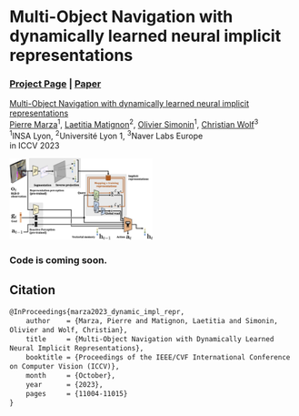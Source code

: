 # Multi-Object Navigation with dynamically learned neural implicit representations
### [Project Page](https://pierremarza.github.io/projects/dynamic_implicit_representations/) | [Paper](https://arxiv.org/abs/2210.05129)

[Multi-Object Navigation with dynamically learned neural implicit representations](https://arxiv.org/abs/2210.05129)  
 [Pierre Marza](https://pierremarza.github.io/)<sup>1</sup>,
 [Laetitia Matignon](https://perso.liris.cnrs.fr/laetitia.matignon/)<sup>2</sup>,
 [Olivier Simonin](http://perso.citi-lab.fr/osimonin/)<sup>1</sup>,
 [Christian Wolf](https://chriswolfvision.github.io/www/)<sup>3</sup> <br>
 <sup>1</sup>INSA Lyon, <sup>2</sup>Université Lyon 1, <sup>3</sup>Naver Labs Europe <br>
in ICCV 2023

<img src='images/graphical_abstract.png' width="50%" height="50%"/>

### Code is coming soon.


## Citation
```
@InProceedings{marza2023_dynamic_impl_repr,
    author    = {Marza, Pierre and Matignon, Laetitia and Simonin, Olivier and Wolf, Christian},
    title     = {Multi-Object Navigation with Dynamically Learned Neural Implicit Representations},
    booktitle = {Proceedings of the IEEE/CVF International Conference on Computer Vision (ICCV)},
    month     = {October},
    year      = {2023},
    pages     = {11004-11015}
}
```